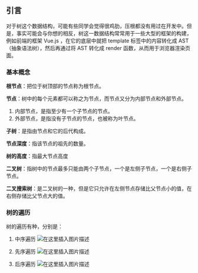 ## 引言
对于树这个数据结构，可能有些同学会觉得很鸡肋，压根都没有用过在开发中。但是，事实可能会与你想的相反，树这一数据结构常常用于一些大型的框架的构建，例如前端的框架 Vue.js ，在它的底层中就把 template 标签中的内容转化成 AST（抽象语法树），然后再通过将 AST 转化成 render 函数，从而用于浏览器渲染页面。

### 基本概念
**根节点**：把位于树顶部的节点称为根节点。

**节点**：树中的每个元素都可以称之为节点，而节点又分为内部节点和外部节点。
1. 内部节点，是指至少有一个子节点的节点。
2. 外部节点，是指没有子节点的节点，也被称为叶节点。

**子树**：是指由节点和它的后代构成。

**节点深度**：指该节点的祖先的数量。

**树的高度**：指最大节点高度

**二叉树**：指树中的节点最多只能由两个子节点，一个是左侧子节点，一个是右侧子节点。

**二叉搜索树**：是二叉树的一种，但是它只允许在左侧节点存储比父节点小的值，在右侧存储比父节点大的值。

### 树的遍历
树的遍历有种，分别是：
1. 中序遍历
![在这里插入图片描述](https://img-blog.csdnimg.cn/20191223222336247.png?x-oss-process=image/watermark,type_ZmFuZ3poZW5naGVpdGk,shadow_10,text_aHR0cHM6Ly9ibG9nLmNzZG4ubmV0L3FxXzQyMDQ5NDQ1,size_16,color_FFFFFF,t_70)
2. 先序遍历
![在这里插入图片描述](https://img-blog.csdnimg.cn/20191223224521967.png?x-oss-process=image/watermark,type_ZmFuZ3poZW5naGVpdGk,shadow_10,text_aHR0cHM6Ly9ibG9nLmNzZG4ubmV0L3FxXzQyMDQ5NDQ1,size_16,color_FFFFFF,t_70)

3. 后序遍历
![在这里插入图片描述](https://img-blog.csdnimg.cn/20191223225355561.png?x-oss-process=image/watermark,type_ZmFuZ3poZW5naGVpdGk,shadow_10,text_aHR0cHM6Ly9ibG9nLmNzZG4ubmV0L3FxXzQyMDQ5NDQ1,size_16,color_FFFFFF,t_70)

